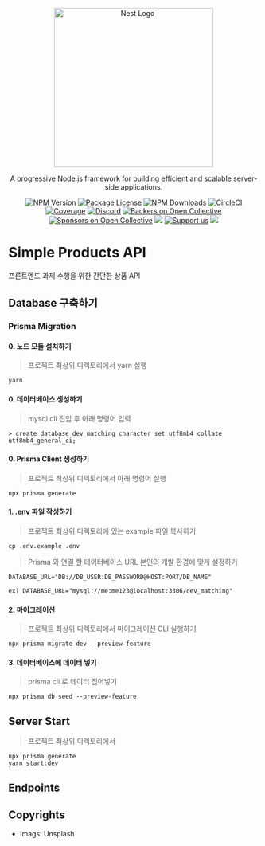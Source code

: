 <p align="center">
  <a href="http://nestjs.com/" target="blank"><img src="https://nestjs.com/img/logo_text.svg" width="320" alt="Nest Logo" /></a>
</p>

[circleci-image]: https://img.shields.io/circleci/build/github/nestjs/nest/master?token=abc123def456
[circleci-url]: https://circleci.com/gh/nestjs/nest

  <p align="center">A progressive <a href="http://nodejs.org" target="_blank">Node.js</a> framework for building efficient and scalable server-side applications.</p>
    <p align="center">
<a href="https://www.npmjs.com/~nestjscore" target="_blank"><img src="https://img.shields.io/npm/v/@nestjs/core.svg" alt="NPM Version" /></a>
<a href="https://www.npmjs.com/~nestjscore" target="_blank"><img src="https://img.shields.io/npm/l/@nestjs/core.svg" alt="Package License" /></a>
<a href="https://www.npmjs.com/~nestjscore" target="_blank"><img src="https://img.shields.io/npm/dm/@nestjs/common.svg" alt="NPM Downloads" /></a>
<a href="https://circleci.com/gh/nestjs/nest" target="_blank"><img src="https://img.shields.io/circleci/build/github/nestjs/nest/master" alt="CircleCI" /></a>
<a href="https://coveralls.io/github/nestjs/nest?branch=master" target="_blank"><img src="https://coveralls.io/repos/github/nestjs/nest/badge.svg?branch=master#9" alt="Coverage" /></a>
<a href="https://discord.gg/G7Qnnhy" target="_blank"><img src="https://img.shields.io/badge/discord-online-brightgreen.svg" alt="Discord"/></a>
<a href="https://opencollective.com/nest#backer" target="_blank"><img src="https://opencollective.com/nest/backers/badge.svg" alt="Backers on Open Collective" /></a>
<a href="https://opencollective.com/nest#sponsor" target="_blank"><img src="https://opencollective.com/nest/sponsors/badge.svg" alt="Sponsors on Open Collective" /></a>
  <a href="https://paypal.me/kamilmysliwiec" target="_blank"><img src="https://img.shields.io/badge/Donate-PayPal-ff3f59.svg"/></a>
    <a href="https://opencollective.com/nest#sponsor"  target="_blank"><img src="https://img.shields.io/badge/Support%20us-Open%20Collective-41B883.svg" alt="Support us"></a>
  <a href="https://twitter.com/nestframework" target="_blank"><img src="https://img.shields.io/twitter/follow/nestframework.svg?style=social&label=Follow"></a>
</p>
  <!--[![Backers on Open Collective](https://opencollective.com/nest/backers/badge.svg)](https://opencollective.com/nest#backer)
  [![Sponsors on Open Collective](https://opencollective.com/nest/sponsors/badge.svg)](https://opencollective.com/nest#sponsor)-->

# Simple Products API

프론트엔드 과제 수행을 위한 간단한 상품 API

## Database 구축하기

### Prisma Migration

#### 0. 노드 모듈 설치하기

> 프로젝트 최상위 디렉토리에서 yarn 실행

```
yarn
```

#### 0. 데이터베이스 생성하기

> mysql cli 진입 후 아래 명령어 입력

```
> create database dev_matching character set utf8mb4 collate utf8mb4_general_ci;
```

#### 0. Prisma Client 생성하기

> 프로젝트 최상위 디텍토리에서 아래 명령어 실행

```
npx prisma generate
```

#### 1. .env 파일 작성하기

> 프로젝트 최상위 디렉토리에 있는 example 파일 복사하기

```
cp .env.example .env
```

> Prisma 와 연결 할 데이터베이스 URL 본인의 개발 환경에 맞게 설정하기

```
DATABASE_URL="DB://DB_USER:DB_PASSWORD@HOST:PORT/DB_NAME"

ex) DATABASE_URL="mysql://me:me123@localhost:3306/dev_matching"
```

#### 2. 마이그레이션

> 프로젝트 최상위 디렉토리에서 마이그레이션 CLI 실행하기

```
npx prisma migrate dev --preview-feature
```

#### 3. 데이터베이스에 데이터 넣기

> prisma cli 로 데이터 집어넣기

```
npx prisma db seed --preview-feature
```

## Server Start

> 프로젝트 최상위 디렉토리에서

```
npx prisma generate
yarn start:dev
```

## Endpoints

## Copyrights

- imags: Unsplash
